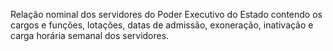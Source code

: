 Relação nominal dos servidores do Poder Executivo do Estado contendo os cargos e funções, lotações, datas de admissão, exoneração, inativação e carga horária semanal dos servidores.
